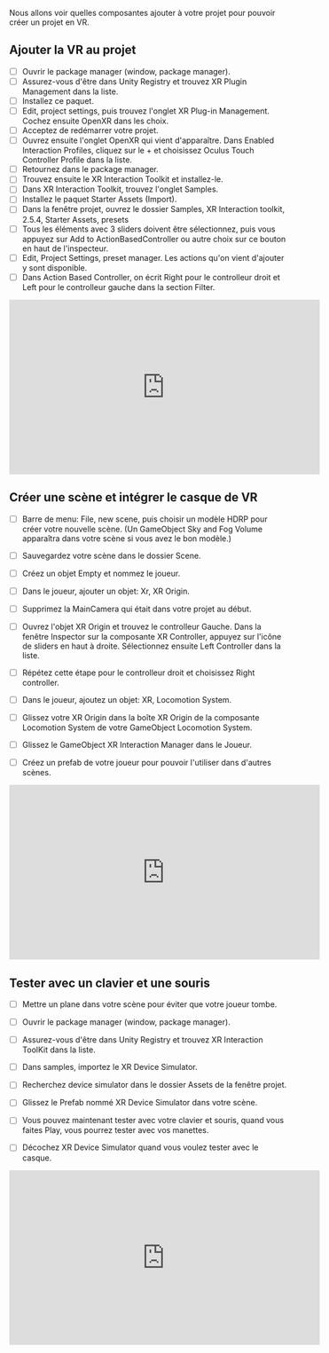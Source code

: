 Nous allons voir quelles composantes ajouter à votre projet pour pouvoir créer un projet en VR.   

      
## Ajouter la VR au projet
- [ ] Ouvrir le package manager (window, package manager).
- [ ] Assurez-vous d'être dans Unity Registry et trouvez XR Plugin Management dans la liste.
- [ ] Installez ce paquet.
- [ ] Edit, project settings, puis trouvez l'onglet XR Plug-in Management. Cochez ensuite OpenXR dans les choix.
- [ ] Acceptez de redémarrer votre projet.
- [ ] Ouvrez ensuite l'onglet OpenXR qui vient d'apparaître. Dans Enabled Interaction Profiles, cliquez sur le + et choisissez Oculus Touch Controller Profile dans la liste.
- [ ] Retournez dans le package manager.
- [ ] Trouvez ensuite le XR Interaction Toolkit et installez-le.
- [ ] Dans XR Interaction Toolkit, trouvez l'onglet Samples.
- [ ] Installez le paquet Starter Assets (Import).
- [ ] Dans la fenêtre projet, ouvrez le dossier Samples, XR Interaction toolkit, 2.5.4, Starter Assets, presets
- [ ] Tous les éléments avec 3 sliders doivent être sélectionnez, puis vous appuyez sur Add to ActionBasedController ou autre choix sur ce bouton en haut de l'inspecteur.
- [ ] Edit, Project Settings, preset manager. Les actions qu'on vient d'ajouter y sont disponible.
- [ ] Dans Action Based Controller, on écrit Right pour le controlleur droit et Left pour le controlleur gauche dans la section Filter.

<iframe width="560" height="315" src="https://www.youtube.com/embed/M2hMiALFGpQ?si=CLPY7A5nzDQYmYk-" title="YouTube video player" frameborder="0" allow="accelerometer; autoplay; clipboard-write; encrypted-media; gyroscope; picture-in-picture; web-share" referrerpolicy="strict-origin-when-cross-origin" allowfullscreen></iframe>



      
## Créer une scène et intégrer le casque de VR
- [ ] Barre de menu: File, new scene, puis choisir un modèle HDRP pour créer votre nouvelle scène. (Un GameObject Sky and Fog Volume apparaîtra dans votre scène si vous avez le bon modèle.)
- [ ] Sauvegardez votre scène dans le dossier Scene.
- [ ] Créez un objet Empty et nommez le joueur.
- [ ] Dans le joueur, ajouter un objet: Xr, XR Origin.
- [ ] Supprimez la MainCamera qui était dans votre projet au début.
- [ ] Ouvrez l'objet XR Origin et trouvez le controlleur Gauche. Dans la fenêtre Inspector sur la composante XR Controller, appuyez sur l'icône de sliders en haut à droite. Sélectionnez ensuite Left Controller dans la liste.
- [ ] Répétez cette étape pour le controlleur droit et choisissez Right controller.
- [ ] Dans le joueur, ajoutez un objet: XR, Locomotion System.
- [ ] Glissez votre XR Origin dans la boîte XR Origin de la composante Locomotion System de votre GameObject Locomotion System.
- [ ] Glissez le GameObject XR Interaction Manager dans le Joueur.
- [ ] Créez un prefab de votre joueur pour pouvoir l'utiliser dans d'autres scènes.


<iframe width="560" height="315" src="https://www.youtube.com/embed/uwBccDZznHo?si=qSoK_7j9G2zzsbwV" title="YouTube video player" frameborder="0" allow="accelerometer; autoplay; clipboard-write; encrypted-media; gyroscope; picture-in-picture; web-share" referrerpolicy="strict-origin-when-cross-origin" allowfullscreen></iframe>

      

## Tester avec un clavier et une souris
- [ ] Mettre un plane dans votre scène pour éviter que votre joueur tombe.
- [ ] Ouvrir le package manager (window, package manager).
- [ ] Assurez-vous d'être dans Unity Registry et trouvez XR Interaction ToolKit dans la liste.
- [ ] Dans samples, importez le XR Device Simulator.
- [ ] Recherchez device simulator dans le dossier Assets de la fenêtre projet.
- [ ] Glissez le Prefab nommé XR Device Simulator dans votre scène.
- [ ] Vous pouvez maintenant tester avec votre clavier et souris, quand vous faites Play, vous pourrez tester avec vos manettes.
- [ ] Décochez XR Device Simulator quand vous voulez tester avec le casque.

 
<iframe width="560" height="315" src="https://www.youtube.com/embed/K9oU2pxeSyw?si=UbADrRadKkjFEyP7" title="YouTube video player" frameborder="0" allow="accelerometer; autoplay; clipboard-write; encrypted-media; gyroscope; picture-in-picture; web-share" referrerpolicy="strict-origin-when-cross-origin" allowfullscreen></iframe>

      


